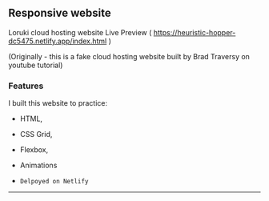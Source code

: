 ## Responsive website
Loruki cloud hosting website Live Preview ( https://heuristic-hopper-dc5475.netlify.app/index.html )

(Originally - this is a fake cloud hosting website built by Brad Traversy on youtube tutorial)

### Features
I built this website to  practice:
* HTML, 
* CSS Grid, 
* Flexbox, 
* Animations 


* `Delpoyed on Netlify`

___


